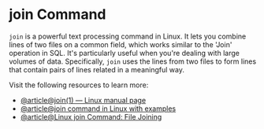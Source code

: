 # join Command

`join` is a powerful text processing command in Linux. It lets you combine lines of two files on a common field, which works similar to the 'Join' operation in SQL. It's particularly useful when you're dealing with large volumes of data. Specifically, `join` uses the lines from two files to form lines that contain pairs of lines related in a meaningful way.

Visit the following resources to learn more:

- [@article@join(1) — Linux manual page](https://www.man7.org/linux/man-pages/man1/join.1.html)
- [@article@join command in Linux with examples](https://linuxconfig.org/join)
- [@article@Linux join Command: File Joining](https://labex.io/tutorials/linux-linux-join-command-file-joining-219193)